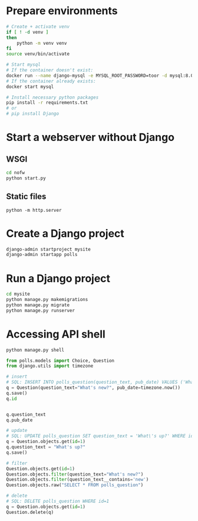 
# Prepare environments

```bash
# Create + activate venv
if [ ! -d venv ]
then
    python -m venv venv
fi
source venv/bin/activate

# Start mysql
# If the container doesn't exist:
docker run --name django-mysql -e MYSQL_ROOT_PASSWORD=toor -d mysql:8.0
# If the container already exists:
docker start mysql

# Install necessary python packages
pip install -r requirements.txt
# or 
# pip install Django
```

# Start a webserver without Django

## WSGI

```bash
cd nofw
python start.py
```

## Static files

```
python -m http.server
```

# Create a Django project

```bash
django-admin startproject mysite
django-admin startapp polls
```

# Run a Django project

```bash
cd mysite
python manage.py makemigrations
python manage.py migrate
python manage.py runserver
```

# Accessing API shell

```bash
python manage.py shell
```

```python
from polls.models import Choice, Question
from django.utils import timezone

# insert
# SQL: INSERT INTO polls_question(question_text, pub_date) VALUES ('What\'s new?', now)
q = Question(question_text="What's new?", pub_date=timezone.now())
q.save()
q.id


q.question_text
q.pub_date

# update
# SQL: UPDATE polls_question SET question_text = 'What\'s up?' WHERE id=1
q = Question.objects.get(id=1)
q.question_text = "What's up?"
q.save()

# filter
Question.objects.get(id=1)
Question.objects.filter(question_text="What's new?")
Question.objects.filter(question_text__contains='new')
Question.objects.raw("SELECT * FROM polls_question")

# delete
# SQL: DELETE polls_question WHERE id=1
q = Question.objects.get(id=1)
Question.delete(q)
```
